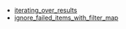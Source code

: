- [iterating_over_results](iterating_over_results/README.md)
- [ignore_failed_items_with_filter_map](ignore_failed_items_with_filter_map/README.md)